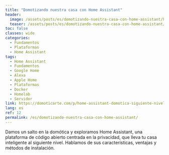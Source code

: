 ```yaml
---
title: "Domotizando nuestra casa con Home Assistant"
header:
  image: /assets/posts/es/domotizando-nuestra-casa-con-home-assistant/header.jpg
  teaser: /assets/posts/es/domotizando-nuestra-casa-con-home-assistant/teaser.jpg
toc: false
classes: wide
categories:
  - Fundamentos
  - Plataformas
  - Home Assistant
tags:
  - Home Assistant
  - Fundamentos
  - Google Home
  - Alexa
  - Apple Home
  - Plataformas
  - Docker
  - Homelab
  - Servidor
link: https://domoticarte.com/p/home-assistant-domotica-siguiente-nivel/
lang: es
ref: 12
permalink: /es/domotizando-nuestra-casa-con-home-assistant/
---
```


Damos un salto en la domótica y exploramos Home Assistant, una plataforma de código abierto centrada en la privacidad, que lleva tu casa inteligente al siguiente nivel. Hablamos de sus características, ventajas y métodos de instalación.
